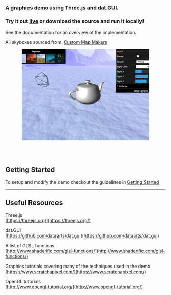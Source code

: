 ### A graphics demo using Three.js and dat.GUI. 

### Try it out [live](https://k1mby.github.io/teapot-demo/src/demo.html) or download the source and run it locally!

See the documentation for an overview of the implementation.

All skyboxes sourced from: [Custom Map Makers](http://www.custommapmakers.org/skyboxes.php)  


<p align="center">
<img src="https://github.com/k1mby/teapot-demo/raw/gh-pages/src/img/screenshot.jpg" width="400px">
</p>

<br>
<br>

## Getting Started

To setup and modify the demo checkout the guidelines in [Getting Started](https://k1mby.github.io/teapot-demo/intro.html)

_______

## Useful Resources

Three.js  
[https://threejs.org/](https://threejs.org/)

dat.GUI  
[https://github.com/dataarts/dat.gui](https://github.com/dataarts/dat.gui)

A list of GLSL functions  
[http://www.shaderific.com/glsl-functions/](http://www.shaderific.com/glsl-functions/)  

Graphics tutorials covering many of the techniques used in the demo
[https://www.scratchapixel.com/](https://www.scratchapixel.com/)

OpenGL tutorials  
[http://www.opengl-tutorial.org/](http://www.opengl-tutorial.org/)
